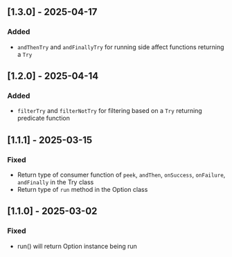 ## [1.3.0] - 2025-04-17
### Added
- `andThenTry` and `andFinallyTry` for running side affect functions returning a `Try`

## [1.2.0] - 2025-04-14
### Added
- `filterTry` and `filterNotTry` for filtering based on a `Try` returning predicate function

## [1.1.1] - 2025-03-15
### Fixed
- Return type of consumer function of `peek`, `andThen`, `onSuccess`, `onFailure`, `andFinally` in the Try class
- Return type of `run` method in the Option class

## [1.1.0] - 2025-03-02
### Fixed
- run() will return Option instance being run